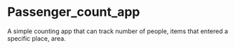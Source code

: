 # Passenger_count_app
A simple counting app that can track number of people, items that entered a specific place, area.
